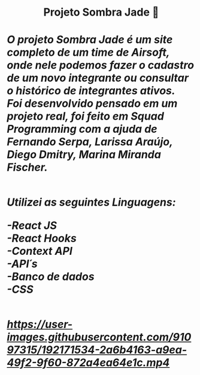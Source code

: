 <h1 align='center' > Projeto Sombra Jade 🔫
<h1/>

 <div>
 
<h5>
O projeto Sombra Jade é um site completo de um time de Airsoft, onde nele podemos fazer o cadastro de um novo integrante ou consultar o histórico de integrantes ativos.
<br/>
Foi desenvolvido pensado em um projeto real, foi feito em Squad Programming com a ajuda de Fernando Serpa, Larissa Araújo, Diego Dmitry, Marina Miranda Fischer.
<h5/>

<div/>

##

Utilizei as seguintes Linguagens:

-React JS<br/>
-React Hooks<br/>
-Context API<br/>
-API´s<br/>
-Banco de dados<br/>
-CSS<br/>
 
##


https://user-images.githubusercontent.com/91097315/192171534-2a6b4163-a9ea-49f2-9f60-872a4ea64e1c.mp4


